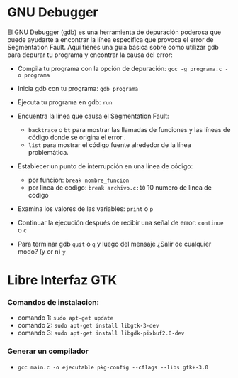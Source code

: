 # GNU Debugger

El GNU Debugger (gdb) es una herramienta de depuración poderosa que puede ayudarte a encontrar la línea específica 
que provoca el error de Segmentation Fault. Aquí tienes una guía básica sobre cómo utilizar gdb para depurar tu 
programa y encontrar la causa del error:

* Compila tu programa con la opción de depuración: ``gcc -g programa.c -o programa``
* Inicia gdb con tu programa: ``gdb programa``
* Ejecuta tu programa en gdb: ``run``
* Encuentra la línea que causa el Segmentation Fault:

    - ``backtrace`` o ``bt`` para mostrar las llamadas de funciones y las líneas de código donde se origina el error    .
    - ``list`` para mostrar el código fuente alrededor de la línea problemática.
  
* Establecer un punto de interrupción en una línea de código: 
    - por funcion: ``break nombre_funcion``
    - por linea de codigo: ``break archivo.c:10`` 10 numero de linea de codigo
  
* Examina los valores de las variables: ``print`` o ``p``
* Continuar la ejecución después de recibir una señal de error:  ``continue `` o   ``c ``
* Para terminar gdb ``quit`` o ``q`` y luego del mensaje ¿Salir de cualquier modo? (y or n) ``y``

# Libre Interfaz GTK

### Comandos de instalacion: 

* comando 1:  `sudo apt-get update`
* comando 2:  `sudo apt-get install libgtk-3-dev`
* comando 3:  `sudo apt-get install libgdk-pixbuf2.0-dev`


### Generar un compilador
* `gcc main.c -o ejecutable pkg-config --cflags --libs gtk+-3.0`